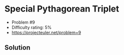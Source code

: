 # Special Pythagorean Triplet

* Problem #9
* Difficulty rating: 5%
* https://projecteuler.net/problem=9

## Solution
